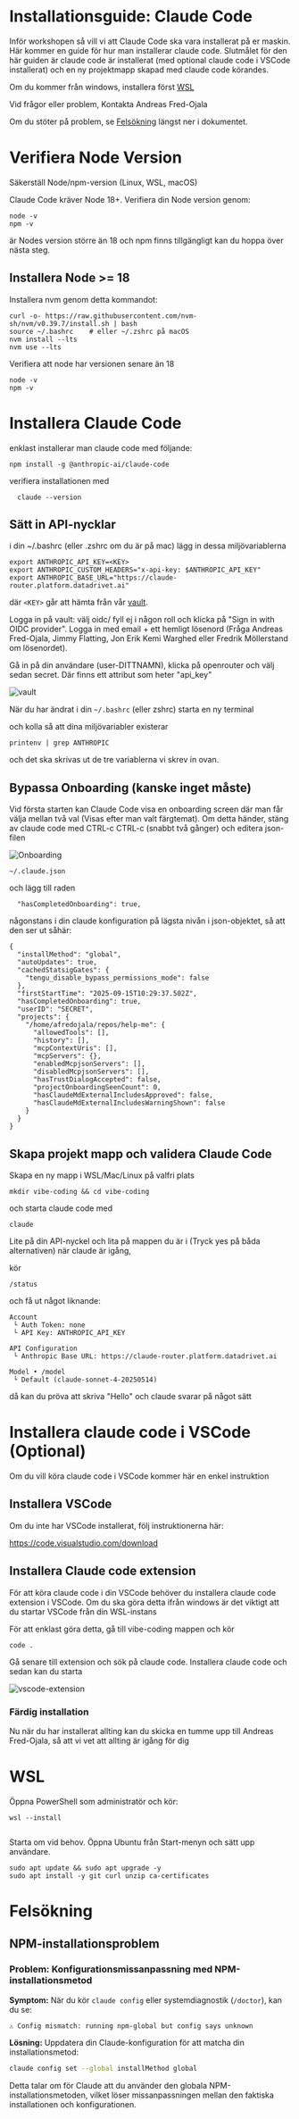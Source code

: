 # Installationsguide: Claude Code

Inför workshopen så vill vi att Claude Code ska vara installerat på er maskin.
Här kommer en guide för hur man installerar claude code.
Slutmålet för den här guiden är claude code är installerat (med optional claude code i VSCode installerat) och en ny projektmapp skapad med claude code körandes.

Om du kommer från windows, installera först [WSL](#WSL)


Vid frågor eller problem, Kontakta Andreas Fred-Ojala

Om du stöter på problem, se [Felsökning](#felsökning) längst ner i dokumentet.


# Verifiera Node Version

Säkerställ Node/npm-version (Linux, WSL, macOS)

Claude Code kräver Node 18+. Verifiera din Node version genom:

```
node -v
npm -v
```

är Nodes version större än 18 och npm finns tillgängligt kan du hoppa över nästa steg.

## Installera Node >= 18

Installera nvm genom detta kommandot:

```
curl -o- https://raw.githubusercontent.com/nvm-sh/nvm/v0.39.7/install.sh | bash
source ~/.bashrc    # eller ~/.zshrc på macOS
nvm install --lts
nvm use --lts
```

Verifiera att node har versionen senare än 18 

```
node -v
npm -v
```

# Installera Claude Code

enklast installerar man claude code med följande:

```
npm install -g @anthropic-ai/claude-code
```

verifiera installationen med
```
  claude --version
```

## Sätt in API-nycklar

i din ~/.bashrc (eller .zshrc om du är på mac)
lägg in dessa miljövariablerna

```
export ANTHROPIC_API_KEY=<KEY>
export ANTHROPIC_CUSTOM_HEADERS="x-api-key: $ANTHROPIC_API_KEY"
export ANTHROPIC_BASE_URL="https://claude-router.platform.datadrivet.ai"
```

där `<KEY>` går att hämta från vår [vault](https://vault.platform.datadrivet.ai/ui/vault/secrets/onyxia-kv/kv/list).

Logga in på vault: välj oidc/ fyll ej i någon roll och klicka på "Sign in with OIDC provider".
Logga in med email + ett hemligt lösenord (Fråga Andreas Fred-Ojala, Jimmy Flatting, Jon Erik Kemi Warghed eller Fredrik Möllerstand om lösenordet).


Gå in på din användare (user-DITTNAMN), klicka på openrouter och välj sedan secret. Där finns ett attribut som heter "api_key"



![vault](imgs/vault.jpg)


När du har ändrat i din `~/.bashrc` (eller zshrc) starta en ny terminal

och kolla så att dina miljövariabler existerar

```
printenv | grep ANTHROPIC
```

och det ska skrivas ut de tre variablerna vi skrev in ovan.

## Bypassa Onboarding (kanske inget måste)

Vid första starten kan Claude Code visa en onboarding screen där man får välja mellan två val (Visas efter man valt färgtemat).
Om detta händer, stäng av claude code med CTRL-c CTRL-c (snabbt två gånger) och editera json-filen

![Onboarding](imgs/onboarding.jpg)

```
~/.claude.json
```

och lägg till raden

```
  "hasCompletedOnboarding": true,
```

någonstans i din claude konfiguration på lägsta nivån i json-objektet, så att den ser ut såhär:

```
{
  "installMethod": "global",
  "autoUpdates": true,
  "cachedStatsigGates": {
    "tengu_disable_bypass_permissions_mode": false
  },
  "firstStartTime": "2025-09-15T10:29:37.502Z",
  "hasCompletedOnboarding": true,
  "userID": "SECRET",
  "projects": {
    "/home/afredojala/repos/help-me": {
      "allowedTools": [],
      "history": [],
      "mcpContextUris": [],
      "mcpServers": {},
      "enabledMcpjsonServers": [],
      "disabledMcpjsonServers": [],
      "hasTrustDialogAccepted": false,
      "projectOnboardingSeenCount": 0,
      "hasClaudeMdExternalIncludesApproved": false,
      "hasClaudeMdExternalIncludesWarningShown": false
    }
  }
}
```

## Skapa projekt mapp och validera Claude Code

Skapa en ny mapp i WSL/Mac/Linux på valfri plats

```
mkdir vibe-coding && cd vibe-coding
```

och starta claude code med

```
claude 
```

Lite på din API-nyckel och lita på mappen du är i (Tryck yes på båda alternativen)
när claude är igång,

kör

```
/status
```


och få ut något liknande:

```
Account
 └ Auth Token: none
 └ API Key: ANTHROPIC_API_KEY

API Configuration
 └ Anthropic Base URL: https://claude-router.platform.datadrivet.ai

Model • /model
 └ Default (claude-sonnet-4-20250514)

```

då kan du pröva att skriva "Hello" och claude svarar på något sätt


# Installera claude code i VSCode (Optional)

Om du vill köra claude code i VSCode kommer här en enkel instruktion

## Installera VSCode

Om du inte har VSCode installerat, följ instruktionerna här:

https://code.visualstudio.com/download

## Installera Claude code extension
 
För att köra claude code i din VSCode behöver du installera claude code extension i VSCode.
Om du ska göra detta ifrån windows är det viktigt att du startar VSCode från din WSL-instans

För att enklast göra detta, gå till vibe-coding mappen och kör

```
code .
```

Gå senare till extension och sök på claude code. Installera claude code och sedan kan du starta 


![vscode-extension](imgs/vscode.jpg)



### Färdig installation

Nu när du har installerat allting kan du skicka en tumme upp till Andreas Fred-Ojala, så att vi vet att allting är igång för dig

# WSL

Öppna PowerShell som administratör och kör:

```
wsl --install
  
```

Starta om vid behov. Öppna Ubuntu från Start-menyn och sätt upp användare.


```
sudo apt update && sudo apt upgrade -y
sudo apt install -y git curl unzip ca-certificates
```

# Felsökning

## NPM-installationsproblem

### Problem: Konfigurationsmissanpassning med NPM-installationsmetod
**Symptom:** När du kör `claude config` eller systemdiagnostik (`/doctor`), kan du se:
```
⚠ Config mismatch: running npm-global but config says unknown
```

**Lösning:** Uppdatera din Claude-konfiguration för att matcha din installationsmetod:
```bash
claude config set --global installMethod global
```

Detta talar om för Claude att du använder den globala NPM-installationsmetoden, vilket löser missanpassningen mellan den faktiska installationen och konfigurationen.
